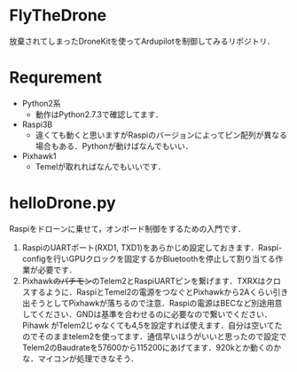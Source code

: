 # FlyTheDrone
放棄されてしまったDroneKitを使ってArdupilotを制御してみるリポジトリ．

# Requrement
- Python2系
    - 動作はPython2.7.3で確認してます．
- Raspi3B
    - 違くても動くと思いますがRaspiのバージョンによってピン配列が異なる場合もある．Pythonが動けばなんでもいい．
- Pixhawk1
    - Temelが取れればなんでもいいです．

# helloDrone.py
Raspiをドローンに乗せて，オンボード制御をするための入門です．
1. RaspiのUARTポート(RXD1, TXD1)をあらかじめ設定しておきます．Raspi-configを行いGPUクロックを固定するかBluetoothを停止して割り当てる作業が必要です．  
2. Pixhawk~~のパチモン~~のTelem2とRaspiUARTピンを繋げます．TXRXはクロスするように．RaspiとTemel2の電源をつなぐとPixhawkから2Aくらい引き出そうとしてPixhawkが落ちるので注意．Raspiの電源はBECなど別途用意してください．GNDは基準を合わせるのに必要なので繋いでください．Pihawk
がTelem2じゃなくても4,5を設定すれば使えます．自分は空いてたのでそのままtelem2を使ってます．通信早いほうがいいと思ったので設定でTelem2のBaudrateを57600から115200にあげてます．920kとか動くのかな．マイコンが処理できなそう．
